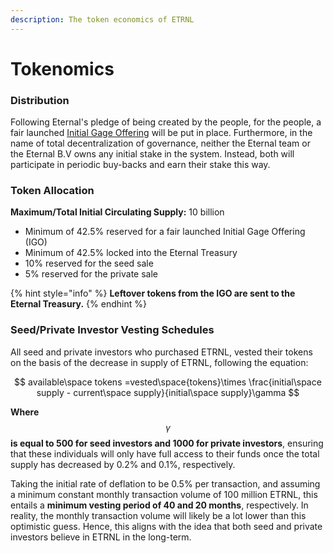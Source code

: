 ```yaml
---
description: The token economics of ETRNL
---
```


# Tokenomics

### Distribution&#x20;

Following Eternal's pledge of being created by the people, for the people, a fair launched [Initial Gage Offering](../../products-services/gages/loyalty-gage/initial-gage-offering.md) will be put in place. Furthermore, in the name of total decentralization of governance, neither the Eternal team or the Eternal B.V owns any initial stake in the system. Instead, both will participate in periodic buy-backs and earn their stake this way.

### Token Allocation

**Maximum/Total Initial Circulating Supply:** 10 billion

* Minimum of 42.5% reserved for a fair launched Initial Gage Offering (IGO)
* Minimum of 42.5% locked into the Eternal Treasury
* 10% reserved for the seed sale
* 5% reserved for the private sale

{% hint style="info" %}
**Leftover tokens from the IGO are sent to the Eternal Treasury.**
{% endhint %}

### Seed/Private Investor Vesting Schedules

All seed and private investors who purchased ETRNL, vested their tokens on the basis of the decrease in supply of ETRNL, following the equation:

$$
available\space tokens =vested\space{tokens}\times \frac{initial\space supply - current\space  supply}{initial\space supply}\gamma
$$

**Where** $$\gamma$$ **is equal to 500 for seed investors and 1000 for private investors**, ensuring that these individuals will only have full access to their funds once the total supply has decreased by 0.2% and 0.1%, respectively.

Taking the initial rate of deflation to be 0.5% per transaction, and assuming a minimum constant monthly transaction volume of 100 million ETRNL, this entails a **minimum vesting period of 40 and 20 months**, respectively. In reality, the monthly transaction volume will likely be a lot lower than this optimistic guess. Hence, this aligns with the idea that both seed and private investors believe in ETRNL in the long-term.
